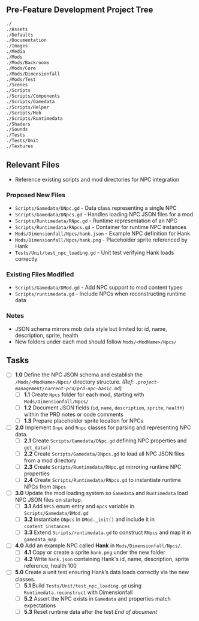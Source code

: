## Pre-Feature Development Project Tree
```bash
./
./Assets
./Defaults
./Documentation
./Images
./Media
./Mods
./Mods/Backrooms
./Mods/Core
./Mods/Dimensionfall
./Mods/Test
./Scenes
./Scripts
./Scripts/Components
./Scripts/Gamedata
./Scripts/Helper
./Scripts/Mob
./Scripts/Runtimedata
./Shaders
./Sounds
./Tests
./Tests/Unit
./Textures
```

## Relevant Files
- Reference existing scripts and mod directories for NPC integration
### Proposed New Files
- `Scripts/Gamedata/DNpc.gd` - Data class representing a single NPC
- `Scripts/Gamedata/DNpcs.gd` - Handles loading NPC JSON files for a mod
- `Scripts/Runtimedata/RNpc.gd` - Runtime representation of an NPC
- `Scripts/Runtimedata/RNpcs.gd` - Container for runtime NPC instances
- `Mods/Dimensionfall/Npcs/hank.json` - Example NPC definition for Hank
- `Mods/Dimensionfall/Npcs/hank.png` - Placeholder sprite referenced by Hank
- `Tests/Unit/test_npc_loading.gd` - Unit test verifying Hank loads correctly
### Existing Files Modified
- `Scripts/Gamedata/DMod.gd` - Add NPC support to mod content types
- `Scripts/runtimedata.gd` - Include NPCs when reconstructing runtime data

### Notes
- JSON schema mirrors mob data style but limited to: id, name, description, sprite, health
- New folders under each mod should follow `Mods/<ModName>/Npcs/`

## Tasks
- [ ] **1.0** Define the NPC JSON schema and establish the `/Mods/<ModName>/Npcs/` directory structure. *(Ref: `.project-management/current-prd/prd-npc-basic.md`)*
  - [ ] **1.1** Create `Npcs` folder for each mod, starting with `Mods/Dimensionfall/Npcs/`
  - [ ] **1.2** Document JSON fields (`id`, `name`, `description`, `sprite`, `health`) within the PRD notes or code comments
  - [ ] **1.3** Prepare placeholder sprite location for NPCs
- [ ] **2.0** Implement `Dnpc` and `Rnpc` classes for parsing and representing NPC data.
  - [ ] **2.1** Create `Scripts/Gamedata/DNpc.gd` defining NPC properties and `get_data()`
  - [ ] **2.2** Create `Scripts/Gamedata/DNpcs.gd` to load all NPC JSON files from a mod directory
  - [ ] **2.3** Create `Scripts/Runtimedata/RNpc.gd` mirroring runtime NPC properties
  - [ ] **2.4** Create `Scripts/Runtimedata/RNpcs.gd` to instantiate runtime NPCs from `DNpcs`
- [ ] **3.0** Update the mod loading system so `Gamedata` and `Runtimedata` load NPC JSON files on startup.
  - [ ] **3.1** Add `NPCS` enum entry and `npcs` variable in `Scripts/Gamedata/DMod.gd`
  - [ ] **3.2** Instantiate `DNpcs` in `DMod._init()` and include it in `content_instances`
  - [ ] **3.3** Extend `Scripts/runtimedata.gd` to construct `RNpcs` and map it in `gamedata_map`
- [ ] **4.0** Add an example NPC called **Hank** in `Mods/Dimensionfall/Npcs/`.
  - [ ] **4.1** Copy or create a sprite `hank.png` under the new folder
  - [ ] **4.2** Write `hank.json` containing Hank's id, name, description, sprite reference, health 100
- [ ] **5.0** Create a unit test ensuring Hank’s data loads correctly via the new classes.
  - [ ] **5.1** Build `Tests/Unit/test_npc_loading.gd` using `Runtimedata.reconstruct` with Dimensionfall
  - [ ] **5.2** Assert the NPC exists in `Gamedata` and properties match expectations
  - [ ] **5.3** Reset runtime data after the test
*End of document*
